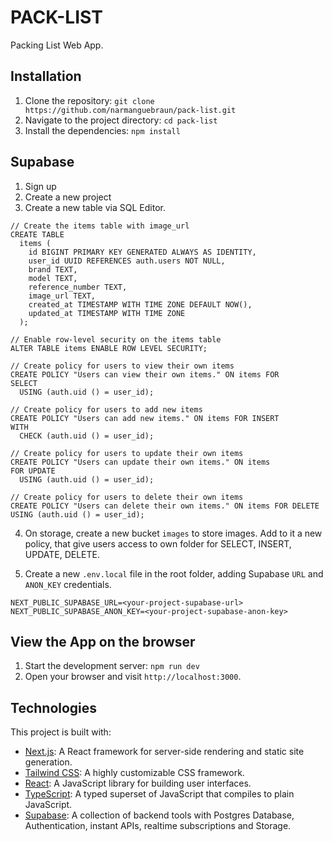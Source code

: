 # PACK-LIST

Packing List Web App.

## Installation

1. Clone the repository: `git clone https://github.com/narmanguebraun/pack-list.git`
2. Navigate to the project directory: `cd pack-list`
3. Install the dependencies: `npm install`

## Supabase

1. Sign up
2. Create a new project
3. Create a new table via SQL Editor.

```
// Create the items table with image_url
CREATE TABLE
  items (
    id BIGINT PRIMARY KEY GENERATED ALWAYS AS IDENTITY,
    user_id UUID REFERENCES auth.users NOT NULL,
    brand TEXT,
    model TEXT,
    reference_number TEXT,
    image_url TEXT,
    created_at TIMESTAMP WITH TIME ZONE DEFAULT NOW(),
    updated_at TIMESTAMP WITH TIME ZONE
  );

// Enable row-level security on the items table
ALTER TABLE items ENABLE ROW LEVEL SECURITY;

// Create policy for users to view their own items
CREATE POLICY "Users can view their own items." ON items FOR
SELECT
  USING (auth.uid () = user_id);

// Create policy for users to add new items
CREATE POLICY "Users can add new items." ON items FOR INSERT
WITH
  CHECK (auth.uid () = user_id);

// Create policy for users to update their own items
CREATE POLICY "Users can update their own items." ON items
FOR UPDATE
  USING (auth.uid () = user_id);

// Create policy for users to delete their own items
CREATE POLICY "Users can delete their own items." ON items FOR DELETE USING (auth.uid () = user_id);
```

4. On storage, create a new bucket `images` to store images.
   Add to it a new policy, that give users access to own folder for SELECT, INSERT, UPDATE, DELETE.

5. Create a new `.env.local` file in the root folder, adding Supabase `URL` and `ANON_KEY` credentials.

```
NEXT_PUBLIC_SUPABASE_URL=<your-project-supabase-url>
NEXT_PUBLIC_SUPABASE_ANON_KEY=<your-project-supabase-anon-key>
```

## View the App on the browser

1. Start the development server: `npm run dev`
2. Open your browser and visit `http://localhost:3000`.

## Technologies

This project is built with:

- [Next.js](https://nextjs.org/docs): A React framework for server-side rendering and static site generation.
- [Tailwind CSS](https://tailwindcss.com/docs/installation): A highly customizable CSS framework.
- [React](https://react.dev/): A JavaScript library for building user interfaces.
- [TypeScript](https://www.typescriptlang.org/docs/): A typed superset of JavaScript that compiles to plain JavaScript.
- [Supabase](https://supabase.com/docs): A collection of backend tools with Postgres Database, Authentication, instant APIs, realtime subscriptions and Storage.
